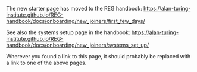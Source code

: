 The new starter page has moved to the REG handbook:
https://alan-turing-institute.github.io/REG-handbook/docs/onboarding/new_joiners/first_few_days/

See also the systems setup page in the handbook:
https://alan-turing-institute.github.io/REG-handbook/docs/onboarding/new_joiners/systems_set_up/

Wherever you found a link to this page, it should probably be replaced with a link to one of the above pages.